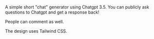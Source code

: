 A simple short "chat" generator using Chatgpt 3.5. You can publicly ask questions to Chatgpt and get a response back!

People can comment as well. 

The design uses Tailwind CSS.